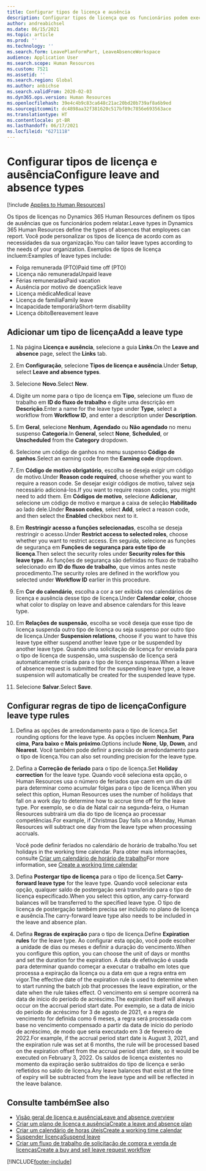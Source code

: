 ```yaml
---
title: Configurar tipos de licença e ausência
description: Configurar tipos de licença que os funcionários podem executar no Dynamics 365 Human Resources.
author: andreabichsel
ms.date: 06/15/2021
ms.topic: article
ms.prod: ''
ms.technology: ''
ms.search.form: LeavePlanFormPart, LeaveAbsenceWorkspace
audience: Application User
ms.search.scope: Human Resources
ms.custom: 7521
ms.assetid: ''
ms.search.region: Global
ms.author: anbichse
ms.search.validFrom: 2020-02-03
ms.dyn365.ops.version: Human Resources
ms.openlocfilehash: 39e4c4b9c83ca648c21ac20bd20b739af8a6b9ed
ms.sourcegitcommit: dc4898aa32f381620c517bf89c7856e693563ace
ms.translationtype: HT
ms.contentlocale: pt-BR
ms.lasthandoff: 06/17/2021
ms.locfileid: "6271118"
---
```

# <a name="configure-leave-and-absence-types"></a><span data-ttu-id="c0856-103">Configurar tipos de licença e ausência</span><span class="sxs-lookup"><span data-stu-id="c0856-103">Configure leave and absence types</span></span>

[!include [Applies to Human Resources](../includes/applies-to-hr.md)]

<span data-ttu-id="c0856-104">Os tipos de licenças no Dynamics 365 Human Resources definem os tipos de ausências que os funcionários podem relatar.</span><span class="sxs-lookup"><span data-stu-id="c0856-104">Leave types in Dynamics 365 Human Resources define the types of absences that employees can report.</span></span> <span data-ttu-id="c0856-105">Você pode personalizar os tipos de licença de acordo com as necessidades da sua organização.</span><span class="sxs-lookup"><span data-stu-id="c0856-105">You can tailor leave types according to the needs of your organization.</span></span> <span data-ttu-id="c0856-106">Exemplos de tipos de licença incluem:</span><span class="sxs-lookup"><span data-stu-id="c0856-106">Examples of leave types include:</span></span>

- <span data-ttu-id="c0856-107">Folga remunerada (PTO)</span><span class="sxs-lookup"><span data-stu-id="c0856-107">Paid time off (PTO)</span></span>
- <span data-ttu-id="c0856-108">Licença não remunerada</span><span class="sxs-lookup"><span data-stu-id="c0856-108">Unpaid leave</span></span>
- <span data-ttu-id="c0856-109">Férias remuneradas</span><span class="sxs-lookup"><span data-stu-id="c0856-109">Paid vacation</span></span>
- <span data-ttu-id="c0856-110">Ausência por motivo de doença</span><span class="sxs-lookup"><span data-stu-id="c0856-110">Sick leave</span></span>
- <span data-ttu-id="c0856-111">Licença médica</span><span class="sxs-lookup"><span data-stu-id="c0856-111">Medical leave</span></span>
- <span data-ttu-id="c0856-112">Licença de família</span><span class="sxs-lookup"><span data-stu-id="c0856-112">Family leave</span></span>
- <span data-ttu-id="c0856-113">Incapacidade temporária</span><span class="sxs-lookup"><span data-stu-id="c0856-113">Short-term disability</span></span>
- <span data-ttu-id="c0856-114">Licença óbito</span><span class="sxs-lookup"><span data-stu-id="c0856-114">Bereavement leave</span></span>

## <a name="add-a-leave-type"></a><span data-ttu-id="c0856-115">Adicionar um tipo de licença</span><span class="sxs-lookup"><span data-stu-id="c0856-115">Add a leave type</span></span>

1. <span data-ttu-id="c0856-116">Na página **Licença e ausência**, selecione a guia **Links**.</span><span class="sxs-lookup"><span data-stu-id="c0856-116">On the **Leave and absence** page, select the **Links** tab.</span></span>

2. <span data-ttu-id="c0856-117">Em **Configuração**, selecione **Tipos de licença e ausência**.</span><span class="sxs-lookup"><span data-stu-id="c0856-117">Under **Setup**, select **Leave and absence types**.</span></span>

3. <span data-ttu-id="c0856-118">Selecione **Novo**.</span><span class="sxs-lookup"><span data-stu-id="c0856-118">Select **New**.</span></span>

4. <span data-ttu-id="c0856-119">Digite um nome para o tipo de licença em **Tipo**, selecione um fluxo de trabalho em **ID do fluxo de trabalho** e digite uma descrição em **Descrição**.</span><span class="sxs-lookup"><span data-stu-id="c0856-119">Enter a name for the leave type under **Type**, select a workflow from **Workflow ID**, and enter a description under **Description**.</span></span>

5. <span data-ttu-id="c0856-120">Em **Geral**, selecione **Nenhum**, **Agendado** ou **Não agendado** no menu suspenso **Categoria**.</span><span class="sxs-lookup"><span data-stu-id="c0856-120">In **General**, select **None**, **Scheduled**, or **Unscheduled** from the **Category** dropdown.</span></span>

6. <span data-ttu-id="c0856-121">Selecione um código de ganhos no menu suspenso **Código de ganhos**.</span><span class="sxs-lookup"><span data-stu-id="c0856-121">Select an earning code from the **Earning code** dropdown.</span></span>

7. <span data-ttu-id="c0856-122">Em **Código de motivo obrigatório**, escolha se deseja exigir um código de motivo.</span><span class="sxs-lookup"><span data-stu-id="c0856-122">Under **Reason code required**, choose whether you want to require a reason code.</span></span> <span data-ttu-id="c0856-123">Se desejar exigir códigos de motivo, talvez seja necessário adicioná-los.</span><span class="sxs-lookup"><span data-stu-id="c0856-123">If you want to require reason codes, you might need to add them.</span></span> <span data-ttu-id="c0856-124">Em **Códigos de motivo**, selecione **Adicionar**, selecione um código de motivo e marque a caixa de seleção **Habilitado** ao lado dele.</span><span class="sxs-lookup"><span data-stu-id="c0856-124">Under **Reason codes**, select **Add**, select a reason code, and then select the **Enabled** checkbox next to it.</span></span>

8. <span data-ttu-id="c0856-125">Em **Restringir acesso a funções selecionadas**, escolha se deseja restringir o acesso.</span><span class="sxs-lookup"><span data-stu-id="c0856-125">Under **Restrict access to selected roles**, choose whether you want to restrict access.</span></span> <span data-ttu-id="c0856-126">Em seguida, selecione as funções de segurança em **Funções de segurança para este tipo de licença**.</span><span class="sxs-lookup"><span data-stu-id="c0856-126">Then select the security roles under **Security roles for this leave type**.</span></span> <span data-ttu-id="c0856-127">As funções de segurança são definidas no fluxo de trabalho selecionado em **ID do fluxo de trabalho**, que vimos antes neste procedimento.</span><span class="sxs-lookup"><span data-stu-id="c0856-127">The security roles are defined in the workflow you selected under **Workflow ID** earlier in this procedure.</span></span>

9. <span data-ttu-id="c0856-128">Em **Cor do calendário**, escolha a cor a ser exibida nos calendários de licença e ausência desse tipo de licença.</span><span class="sxs-lookup"><span data-stu-id="c0856-128">Under **Calendar color**, choose what color to display on leave and absence calendars for this leave type.</span></span> 

10. <span data-ttu-id="c0856-129">Em **Relações de suspensão**, escolha se você deseja que esse tipo de licença suspenda outro tipo de licença ou seja suspenso por outro tipo de licença.</span><span class="sxs-lookup"><span data-stu-id="c0856-129">Under **Suspension relations**, choose if you want to have this leave type either suspend another leave type or be suspended by another leave type.</span></span> <span data-ttu-id="c0856-130">Quando uma solicitação de licença for enviada para o tipo de licença de suspensão, uma suspensão de licença será automaticamente criada para o tipo de licença suspensa.</span><span class="sxs-lookup"><span data-stu-id="c0856-130">When a leave of absence request is submitted for the suspending leave type, a leave suspension will automatically be created for the suspended leave type.</span></span> 

10. <span data-ttu-id="c0856-131">Selecione **Salvar**.</span><span class="sxs-lookup"><span data-stu-id="c0856-131">Select **Save**.</span></span>

## <a name="configure-leave-type-rules"></a><span data-ttu-id="c0856-132">Configurar regras de tipo de licença</span><span class="sxs-lookup"><span data-stu-id="c0856-132">Configure leave type rules</span></span>

1. <span data-ttu-id="c0856-133">Defina as opções de arredondamento para o tipo de licença.</span><span class="sxs-lookup"><span data-stu-id="c0856-133">Set rounding options for the leave type.</span></span> <span data-ttu-id="c0856-134">As opções incluem **Nenhum**, **Para cima**, **Para baixo** e **Mais próximo**.</span><span class="sxs-lookup"><span data-stu-id="c0856-134">Options include **None**, **Up**, **Down**, and **Nearest**.</span></span> <span data-ttu-id="c0856-135">Você também pode definir a precisão de arredondamento para o tipo de licença.</span><span class="sxs-lookup"><span data-stu-id="c0856-135">You can also set rounding precision for the leave type.</span></span>

2. <span data-ttu-id="c0856-136">Defina a **Correção de feriado** para o tipo de licença.</span><span class="sxs-lookup"><span data-stu-id="c0856-136">Set **Holiday correction** for the leave type.</span></span> <span data-ttu-id="c0856-137">Quando você seleciona esta opção, o Human Resources usa o número de feriados que caem em um dia útil para determinar como acumular folgas para o tipo de licença.</span><span class="sxs-lookup"><span data-stu-id="c0856-137">When you select this option, Human Resources uses the number of holidays that fall on a work day to determine how to accrue time off for the leave type.</span></span> <span data-ttu-id="c0856-138">Por exemplo, se o dia de Natal cair na segunda-feira, o Human Resources subtrairá um dia do tipo de licença ao processar competências.</span><span class="sxs-lookup"><span data-stu-id="c0856-138">For example, if Christmas Day falls on a Monday, Human Resources will subtract one day from the leave type when processing accruals.</span></span>

   <span data-ttu-id="c0856-139">Você pode definir feriados no calendário de horário de trabalho.</span><span class="sxs-lookup"><span data-stu-id="c0856-139">You set holidays in the working time calendar.</span></span> <span data-ttu-id="c0856-140">Para obter mais informações, consulte [Criar um calendário de horário de trabalho](hr-leave-and-absence-working-time-calendar.md)</span><span class="sxs-lookup"><span data-stu-id="c0856-140">For more information, see [Create a working time calendar](hr-leave-and-absence-working-time-calendar.md)</span></span>
   
 3. <span data-ttu-id="c0856-141">Defina **Postergar tipo de licença** para o tipo de licença.</span><span class="sxs-lookup"><span data-stu-id="c0856-141">Set **Carry-forward leave type** for the leave type.</span></span> <span data-ttu-id="c0856-142">Quando você selecionar esta opção, qualquer saldo de postergação será transferido para o tipo de licença especificado.</span><span class="sxs-lookup"><span data-stu-id="c0856-142">When you select this option, any carry-forward balances will be transferred to the specified leave type.</span></span> <span data-ttu-id="c0856-143">O tipo de licença de postergação também precisa ser incluído no plano de licença e ausência.</span><span class="sxs-lookup"><span data-stu-id="c0856-143">The carry-forward leave type also needs to be included in the leave and absence plan.</span></span> 
 
4. <span data-ttu-id="c0856-144">Defina **Regras de expiração** para o tipo de licença.</span><span class="sxs-lookup"><span data-stu-id="c0856-144">Define **Expiration rules** for the leave type.</span></span> <span data-ttu-id="c0856-145">Ao configurar esta opção, você pode escolher a unidade de dias ou meses e definir a duração do vencimento.</span><span class="sxs-lookup"><span data-stu-id="c0856-145">When you configure this option, you can choose the unit of days or months and set the duration for the expiration.</span></span> <span data-ttu-id="c0856-146">A data de efetivação é usada para determinar quando começar a executar o trabalho em lotes que processa a expiração da licença ou a data em que a regra entra em vigor.</span><span class="sxs-lookup"><span data-stu-id="c0856-146">The effective date of the expiration rule is used to determine when to start running the batch job that processes the leave expiration, or the date when the rule takes effect.</span></span> <span data-ttu-id="c0856-147">O vencimento em si sempre ocorrerá na data de início do período de acréscimo.</span><span class="sxs-lookup"><span data-stu-id="c0856-147">The expiration itself will always occur on the accrual period start date.</span></span> <span data-ttu-id="c0856-148">Por exemplo, se a data de início do período de acréscimo for 3 de agosto de 2021, e a regra de vencimento for definida como 6 meses, a regra será processada com base no vencimento compensado a partir da data de início do período de acréscimo, de modo que seria executado em 3 de fevereiro de 2022.</span><span class="sxs-lookup"><span data-stu-id="c0856-148">For example, if the accrual period start date is August 3, 2021, and the expiration rule was set at 6 months, the rule will be processed based on the expiration offset from the accrual period start date, so it would be executed on February 3, 2022.</span></span> <span data-ttu-id="c0856-149">Os saldos de licença existentes no momento da expiração serão subtraídos do tipo de licença e serão refletidos no saldo de licença.</span><span class="sxs-lookup"><span data-stu-id="c0856-149">Any leave balances that exist at the time of expiry will be subtracted from the leave type and will be reflected in the leave balance.</span></span>
 
## <a name="see-also"></a><span data-ttu-id="c0856-150">Consulte também</span><span class="sxs-lookup"><span data-stu-id="c0856-150">See also</span></span>

- [<span data-ttu-id="c0856-151">Visão geral de licença e ausência</span><span class="sxs-lookup"><span data-stu-id="c0856-151">Leave and absence overview</span></span>](hr-leave-and-absence-overview.md)
- [<span data-ttu-id="c0856-152">Criar um plano de licença e ausência</span><span class="sxs-lookup"><span data-stu-id="c0856-152">Create a leave and absence plan</span></span>](hr-leave-and-absence-plans.md)
- [<span data-ttu-id="c0856-153">Criar um calendário de horas úteis</span><span class="sxs-lookup"><span data-stu-id="c0856-153">Create a working time calendar</span></span>](hr-leave-and-absence-working-time-calendar.md)
- [<span data-ttu-id="c0856-154">Suspender licença</span><span class="sxs-lookup"><span data-stu-id="c0856-154">Suspend leave</span></span>](hr-leave-and-absence-suspend-leave.md)
- [<span data-ttu-id="c0856-155">Criar um fluxo de trabalho de solicitação de compra e venda de licenças</span><span class="sxs-lookup"><span data-stu-id="c0856-155">Create a buy and sell leave request workflow</span></span>](hr-leave-and-absence-buy-sell-workflow.md)



[!INCLUDE[footer-include](../includes/footer-banner.md)]
